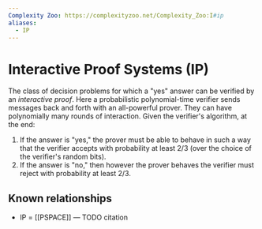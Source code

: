 ```yaml
---
Complexity Zoo: https://complexityzoo.net/Complexity_Zoo:I#ip
aliases:
  - IP
---
```

#  Interactive Proof Systems (IP)
The class of decision problems for which a "yes" answer can be verified by an _interactive proof_. Here a probabilistic polynomial-time verifier sends messages back and forth with an all-powerful prover. They can have polynomially many rounds of interaction. Given the verifier's algorithm, at the end:
1. If the answer is "yes," the prover must be able to behave in such a way that the verifier accepts with probability at least 2/3 (over the choice of the verifier's random bits).
2. If the answer is "no," then however the prover behaves the verifier must reject with probability at least 2/3.

## Known relationships
- IP = [[PSPACE]] — TODO citation